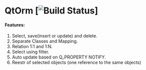 # QtOrm [![Build Status](https://travis-ci.org/rensfo/QtOrm.svg?branch=master)]

#### Features:
1. Select, save(insert or update) and delete.
2. Separate Classes and Mapping.
3. Relation 1:1 and 1:N.
4. Select using filter.
5. Auto update based on Q_PROPERTY NOTIFY.
6. Reestr of selected objects (one reference to the same objects)
